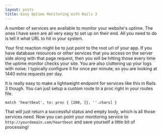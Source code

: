 ```yaml
---
layout: posts
title: Easy Uptime Monitoring with Rails 3
---
```

A number of services are available to monitor your website's uptime. The ones I have seen are all very easy to set up on their end. All you need to do is tell it what URL to hit in your system.

Your first reaction might be to just point to the root url of your app. If you have database resources or other services that you access on the server side along with that page request, then you will be hitting those every time the uptime monitor checks your site. You are also cluttering up your logs with noise. I typically configure it for once per minute, so you are looking at 1440 extra requests per day.

It is really easy to make a lightweight endpoint for services like this in Rails 3 though. You can just setup a custom route to a proc right in your routes file.

    match 'heartbeat', to: proc { [200, {}, ''.chars] }

That will just return a successful status and empty body, which is all those services need. Now you can point your monitoring service to `http://yourdomain.com/heartbeat` and save yourself a little bit of processing!
